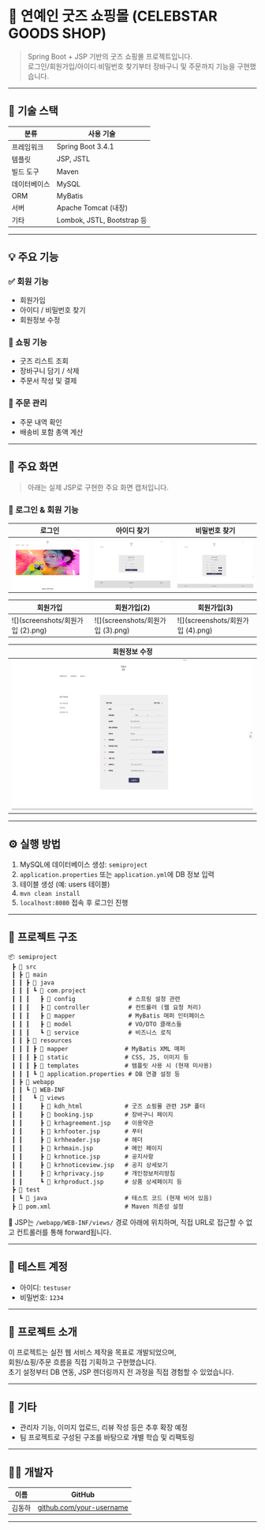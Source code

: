 # 🎁 연예인 굿즈 쇼핑몰 (CELEBSTAR GOODS SHOP)

> Spring Boot + JSP 기반의 굿즈 쇼핑몰 프로젝트입니다.  
> 로그인/회원가입/아이디·비밀번호 찾기부터 장바구니 및 주문까지 기능을 구현했습니다.

---

## 🔧 기술 스택

| 분류 | 사용 기술 |
|------|------------|
| 프레임워크 | Spring Boot 3.4.1 |
| 템플릿 | JSP, JSTL |
| 빌드 도구 | Maven |
| 데이터베이스 | MySQL |
| ORM | MyBatis |
| 서버 | Apache Tomcat (내장) |
| 기타 | Lombok, JSTL, Bootstrap 등 |

---

## 💡 주요 기능

### ✅ 회원 기능
- 회원가입
- 아이디 / 비밀번호 찾기
- 회원정보 수정

### 🛒 쇼핑 기능
- 굿즈 리스트 조회
- 장바구니 담기 / 삭제
- 주문서 작성 및 결제

### 🧾 주문 관리
- 주문 내역 확인
- 배송비 포함 총액 계산

---

## 📸 주요 화면

> 아래는 실제 JSP로 구현한 주요 화면 캡처입니다.

### 🔐 로그인 & 회원 기능

| 로그인 | 아이디 찾기 | 비밀번호 찾기 |
|--------|-------------|----------------|
| ![](screenshots/메인.png) | ![](screenshots/아이디찾기.png) | ![](screenshots/비밀번호찾기.png) |

| 회원가입 | 회원가입(2) | 회원가입(3) |
|-----------|------------|-------------|
| ![](screenshots/회원가입 (2).png) | ![](screenshots/회원가입 (3).png) | ![](screenshots/회원가입 (4).png) |

| 회원정보 수정 |
|---------------|
| ![](screenshots/회원정보수정.png) |

---

## ⚙️ 실행 방법

1. MySQL에 데이터베이스 생성: `semiproject`
2. `application.properties` 또는 `application.yml`에 DB 정보 입력
3. 테이블 생성 (예: users 테이블)
4. `mvn clean install`
5. `localhost:8080` 접속 후 로그인 진행

---

## 📁 프로젝트 구조

```
📦 semiproject
 ┣ 📂 src
 ┃ ┣ 📂 main
 ┃ ┃ ┣ 📂 java
 ┃ ┃ ┃ ┗ 📂 com.project
 ┃ ┃ ┃   ┣ 📂 config               # 스프링 설정 관련
 ┃ ┃ ┃   ┣ 📂 controller           # 컨트롤러 (웹 요청 처리)
 ┃ ┃ ┃   ┣ 📂 mapper               # MyBatis 매퍼 인터페이스
 ┃ ┃ ┃   ┣ 📂 model                # VO/DTO 클래스들
 ┃ ┃ ┃   ┗ 📂 service              # 비즈니스 로직
 ┃ ┃ ┣ 📂 resources
 ┃ ┃ ┃ ┣ 📂 mapper                # MyBatis XML 매퍼
 ┃ ┃ ┃ ┣ 📂 static                # CSS, JS, 이미지 등
 ┃ ┃ ┃ ┣ 📂 templates             # 템플릿 사용 시 (현재 미사용)
 ┃ ┃ ┃ ┗ 📄 application.properties # DB 연결 설정 등
 ┃ ┣ 📂 webapp
 ┃ ┃ ┗ 📂 WEB-INF
 ┃ ┃   ┗ 📂 views
 ┃ ┃     ┣ 📂 kdh_html            # 굿즈 쇼핑몰 관련 JSP 폴더
 ┃ ┃     ┣ 📄 booking.jsp         # 장바구니 페이지
 ┃ ┃     ┣ 📄 krhagreement.jsp    # 이용약관
 ┃ ┃     ┣ 📄 krhfooter.jsp       # 푸터
 ┃ ┃     ┣ 📄 krhheader.jsp       # 헤더
 ┃ ┃     ┣ 📄 krhmain.jsp         # 메인 페이지
 ┃ ┃     ┣ 📄 krhnotice.jsp       # 공지사항
 ┃ ┃     ┣ 📄 krhnoticeview.jsp   # 공지 상세보기
 ┃ ┃     ┣ 📄 krhprivacy.jsp      # 개인정보처리방침
 ┃ ┃     ┗ 📄 krhproduct.jsp      # 상품 상세페이지 등
 ┣ 📂 test
 ┃ ┗ 📂 java                      # 테스트 코드 (현재 비어 있음)
 ┣ 📄 pom.xml                     # Maven 의존성 설정
```

📌 JSP는 `/webapp/WEB-INF/views/` 경로 아래에 위치하며, 직접 URL로 접근할 수 없고 컨트롤러를 통해 forward됩니다.



---

## 🧪 테스트 계정

- 아이디: `testuser`
- 비밀번호: `1234`

---

## 🙋 프로젝트 소개

이 프로젝트는 실전 웹 서비스 제작을 목표로 개발되었으며,  
회원/쇼핑/주문 흐름을 직접 기획하고 구현했습니다.  
초기 설정부터 DB 연동, JSP 렌더링까지 전 과정을 직접 경험할 수 있었습니다.

---

## 📌 기타

- 관리자 기능, 이미지 업로드, 리뷰 작성 등은 추후 확장 예정
- 팀 프로젝트로 구성된 구조를 바탕으로 개별 학습 및 리팩토링

---

## 👨‍💻 개발자

| 이름 | GitHub |
|------|--------|
| 김동하 | [github.com/your-username](https://github.com/your-username) |

---

